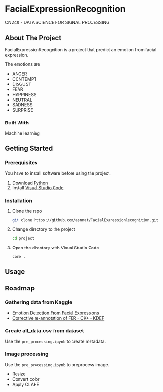 # FacialExpressionRecognition
CN240 - DATA SCIENCE FOR SIGNAL PROCESSING

## About The Project
FacialExpressionRecognition is a project that predict an emotion from facial expression.

The emotions are
* ANGER
* CONTEMPT
* DISGUST
* FEAR
* HAPPINESS
* NEUTRAL
* SADNESS
* SURPRISE

### Built With
Machine learning

## Getting Started
### Prerequisites

You have to install software before using the project.

1. Download [Python](https://www.python.org/downloads/)
2. Install [Visual Studio Code](https://code.visualstudio.com/download)

### Installation

1. Clone the repo
    ```sh
    git clone https://github.com/asnnat/FacialExpressionRecognition.git project
    ```
2. Change directory to the project
    ```sh
    cd project
    ```
3. Open the directory with Visual Studio Code
    ```sh
    code .
    ```
## Usage

## Roadmap
### Gathering data from Kaggle
* [Emotion Detection From Facial Expressions](https://www.kaggle.com/c/emotion-detection-from-facial-expressions/overview)
* [Corrective re-annotation of FER - CK+ - KDEF](https://www.kaggle.com/datasets/sudarshanvaidya/corrective-reannotation-of-fer-ck-kdef)

### Create all_data.csv from dataset
Use the `pre_processing.ipynb` to create metadata.

### Image processing
Use the `pre_processing.ipynb` to preprocess image.
* Resize
* Convert color
* Apply CLAHE

###